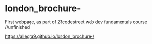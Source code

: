 # london_brochure-
First webpage, as part of 23codestreet web dev fundamentals course //unfinished

https://allegra9.github.io/london_brochure-/
